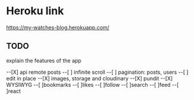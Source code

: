 
# Heroku link
https://my-watches-blog.herokuapp.com/
## TODO
explain the features of the app

--[X] api remote posts
--[ ] infinite scroll
--[ ] pagination: posts, users
--[ ] edit in place
--[X] images, storage and cloudinary
--[X] pundit
--[X] WYSIWYG
--[ ]bookmarks
--[ ]likes
--[ ]follow
--[ ]search
--[ ]feed
--[ ]react 

